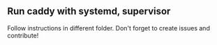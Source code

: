## Run caddy with systemd, supervisor ##

Follow instructions in different folder. Don't forget to create issues and
contribute!
